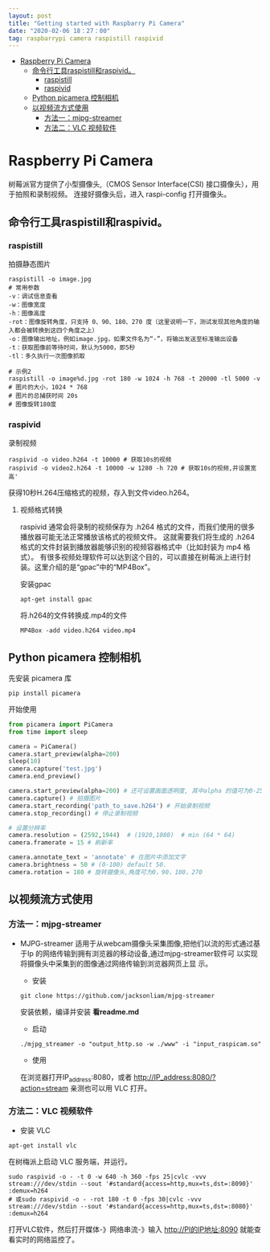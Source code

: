 ```yaml
---
layout: post
title: "Getting started with Raspbarry Pi Camera"
date: "2020-02-06 18：27：00"
tag: raspbarrypi camera raspistill raspivid
---
```

- [Raspberry Pi Camera](#org9af6b00)
  - [命令行工具raspistill和raspivid。](#org6662c2b)
    - [raspistill](#orgf4f672c)
    - [raspivid](#orgf904192)
  - [Python picamera 控制相机](#orgd0ecabb)
  - [以视频流方式使用](#org160cc38)
    - [方法一：mjpg-streamer](#org8832532)
    - [方法二：VLC 视频软件](#orgb3cb0a9)


<a id="org9af6b00"></a>

# Raspberry Pi Camera

树莓派官方提供了小型摄像头,（CMOS Sensor Interface(CSI) 接口摄像头），用于拍照和录制视频。 连接好摄像头后，进入 raspi-config 打开摄像头。


<a id="org6662c2b"></a>

## 命令行工具raspistill和raspivid。


<a id="orgf4f672c"></a>

### raspistill

拍摄静态图片

```shell
raspistill -o image.jpg
# 常用参数
-v：调试信息查看
-w：图像宽度
-h：图像高度
-rot：图像旋转角度，只支持 0、90、180、270 度（这里说明一下，测试发现其他角度的输入都会被转换到这四个角度之上）
-o：图像输出地址，例如image.jpg，如果文件名为“-”，将输出发送至标准输出设备
-t：获取图像前等待时间，默认为5000，即5秒
-tl：多久执行一次图像抓取

# 示例2
raspistill -o image%d.jpg -rot 180 -w 1024 -h 768 -t 20000 -tl 5000 -v
# 图片的大小，1024 * 768
# 图片的总捕获时间 20s
# 图像旋转180度
```


<a id="orgf904192"></a>

### raspivid

录制视频

```shell
raspivid -o video.h264 -t 10000 # 获取10s的视频
raspivid -o video2.h264 -t 10000 -w 1280 -h 720 # 获取10s的视频,并设置宽高'
```

获得10秒H.264压缩格式的视频，存入到文件video.h264。

1.  视频格式转换

    raspivid 通常会将录制的视频保存为 .h264 格式的文件，而我们使用的很多播放器可能无法正常播放该格式的视频文件。 这就需要我们将生成的 .h264 格式的文件封装到播放器能够识别的视频容器格式中（比如封装为 mp4 格式）。 有很多视频处理软件可以达到这个目的，可以直接在树莓派上进行封装。这里介绍的是“gpac”中的“MP4Box”。
    
    安装gpac
    
    ```shell
    apt-get install gpac
    ```
    
    将.h264的文件转换成.mp4的文件
    
    ```shell
    MP4Box -add video.h264 video.mp4
    ```


<a id="orgd0ecabb"></a>

## Python picamera 控制相机

先安装 picamera 库

```shell
pip install picamera 
```

开始使用

```python
from picamera import PiCamera
from time import sleep

camera = PiCamera()
camera.start_preview(alpha=200)
sleep(10)
camera.capture('test.jpg')
camera.end_preview()
```

```python
camera.start_preview(alpha=200) # 还可设置画面透明度, 其中alpha 的值可为0-255 的任何值
camera.capture() # 拍摄图片
camera.start_recording('path_to_save.h264') # 开始录制视频
camera.stop_recording() # 停止录制视频

# 设置分辨率
camera.resolution = (2592,1944)  # (1920,1080)  # min (64 * 64)
camera.framerate = 15 # 刷新率

camera.annotate_text = 'annotate' # 在图片中添加文字
camera.brightness = 50 # (0-100) default 50.
camera.rotation = 180 # 旋转摄像头,角度可为0，90，180，270 
```


<a id="org160cc38"></a>

## 以视频流方式使用


<a id="org8832532"></a>

### 方法一：mjpg-streamer

-   MJPG-streamer 适用于从webcam摄像头采集图像,把他们以流的形式通过基于Ip 的网络传输到拥有浏览器的移动设备,通过mjpg-streamer软件可 以实现将摄像头中采集到的图像通过网络传输到浏览器网页上显 示。
    
    -   安装
    
    ```shell
    git clone https://github.com/jacksonliam/mjpg-streamer
    ```
    
    安装依赖，编译并安装 **看readme.md**
    
    -   启动
    
    ```shell
    ./mjpg_streamer -o "output_http.so -w ./www" -i "input_raspicam.so"
    ```
    
    -   使用
    
    在浏览器打开IP<sub>address</sub>:8080，或者 <http://IP_address:8080/?action=stream> 亲测也可以用 VLC 打开。


<a id="orgb3cb0a9"></a>

### 方法二：VLC 视频软件

-   安装 VLC

```shell
apt-get install vlc
```

在树梅派上启动 VLC 服务端，并运行。

```shell
sudo raspivid -o - -t 0 -w 640 -h 360 -fps 25|cvlc -vvv stream:///dev/stdin --sout '#standard{access=http,mux=ts,dst=:8090}' :demux=h264
# 或sudo raspivid -o - -rot 180 -t 0 -fps 30|cvlc -vvv stream:///dev/stdin --sout '#standard{access=http,mux=ts,dst=:8080}' :demux=h264
```

打开VLC软件，然后打开媒体-》网络串流-》输入 <http://PI的IP地址:8090> 就能查看实时的网络监控了。
